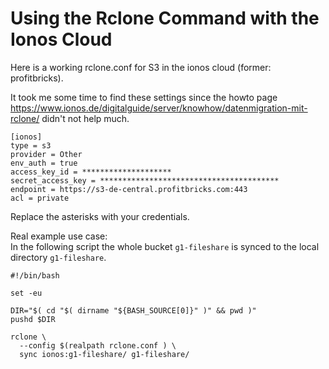 # Using the Rclone Command with the Ionos Cloud

Here is a working rclone.conf for S3 in the ionos cloud (former: profitbricks).

It took me some time to find these settings since
the howto page https://www.ionos.de/digitalguide/server/knowhow/datenmigration-mit-rclone/ didn't
not help much.

```
[ionos]
type = s3
provider = Other
env_auth = true
access_key_id = ********************
secret_access_key = ****************************************
endpoint = https://s3-de-central.profitbricks.com:443
acl = private
```

Replace the asterisks with your credentials.  

Real example use case:  
In the following script
the whole bucket `g1-fileshare` is synced to the local directory `g1-fileshare`.
```
#!/bin/bash

set -eu

DIR="$( cd "$( dirname "${BASH_SOURCE[0]}" )" && pwd )"
pushd $DIR

rclone \
  --config $(realpath rclone.conf ) \
  sync ionos:g1-fileshare/ g1-fileshare/
```
